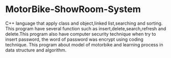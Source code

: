 # MotorBike-ShowRoom-System
C++ language that apply class and object,linked list,searching and sorting. This program have several function such as insert,delete,search,refresh and delete.This program also have computer security technique when try to insert password, the word of password was encrypt using coding technique. This program about model of motorbike and learning process in data structure and algorithm.

